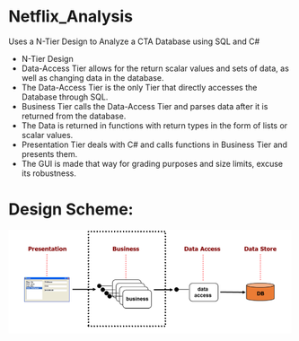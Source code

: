 # Netflix_Analysis
Uses a N-Tier Design to Analyze a CTA Database using SQL and C#


* N-Tier Design
* Data-Access Tier allows for the return scalar values and sets of data, as well as changing data in the database.
* The Data-Access Tier is the only Tier that directly accesses the Database through SQL.
* Business Tier calls the Data-Access Tier and parses data after it is returned from the database.
* The Data is returned in functions with return types in the form of lists or scalar values.
* Presentation Tier deals with C# and calls functions in Business Tier and presents them.
* The GUI is made that way for grading purposes and size limits, excuse its robustness.

# Design Scheme:
![Design_Scheme_Picture_here](Netflix_Analysis/Readme_Diagram.PNG?raw=true "")
